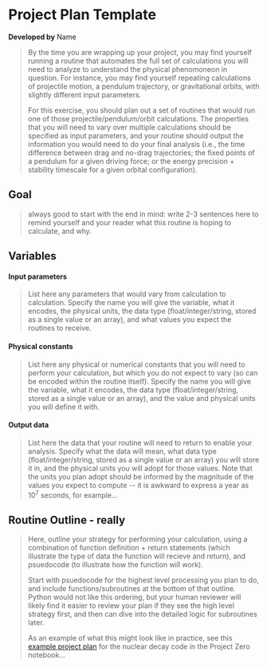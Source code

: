 Project Plan Template
=====================

**Developed by** Name

> By the time you are wrapping up your project, you may find yourself running a routine that automates the full set of calculations you will need to analyze to understand the physical phenomoneon in question.  For instance, you may find yourself repeating calculations of projectile motion, a pendulum trajectory, or gravitational orbits, with slightly different input parameters.  
> 
> For this exercise, you should plan out a set of routines that would run one of those projectile/pendulum/orbit calculations. The properties that you will need to vary over multiple calculations should be specified as input parameters, and your routine should output the information you would need to do your final analysis (i.e., the time difference between drag and no-drag trajectories; the fixed points of a pendulum for a given driving force; or the energy precision + stability timescale for a given orbital configuration).  

Goal
---------
>always good to start with the end in mind: write 2-3 sentences here to remind yourself and your reader what this routine is hoping to calculate, and why.


Variables
---------

#### Input parameters

> List here any parameters that would vary from calculation to calculation.  Specify the name you will give the variable, what it encodes, the physical units, the data type (float/integer/string, stored as a single value or an array), and what values you expect the routines to receive. 


#### Physical constants
> List here any physical or numerical constants that you will need to perform your calculation, but which you do not expect to vary (so can be encoded within the routine itself). Specify the name you will give the variable, what it encodes, the data type (float/integer/string, stored as a single value or an array), and the value and physical units you will define it with. 


#### Output data
> List here the data that your routine will need to return to enable your analysis.  Specify what the data will mean, what data type (float/integer/string, stored as a single value or an array) you will store it in, and the physical units you will adopt for those values. Note that the units you plan adopt should be informed by the magnitude of the values you expect to compute -- it is awkward to express a year as 10<sup>7</sup> seconds, for example...


Routine Outline - really
---------

> Here, outline your strategy for performing your calculation, using a combination of function definition + return statements (which illustrate the type of data the function will recieve and return), and psuedocode (to illustrate how the function will work).
> 
> Start with psuedocode for the highest level processing you plan to do, and include functions/subroutines at the bottom of that outline.  Python would not like this ordering, but your human reviewer will likely find it easier to review your plan if they see the high level strategy first, and then can dive into the detailed logic for subroutines later. 
>
>As an example of what this might look like in practice, see this [example project plan](https://github.com/PHYS486-S22/PHYS486-S22/blob/main/ProjectPlan%2BReviewTemplates/ProjectPlan_ProjectZero.md) for the nuclear decay code in the Project Zero notebook...
